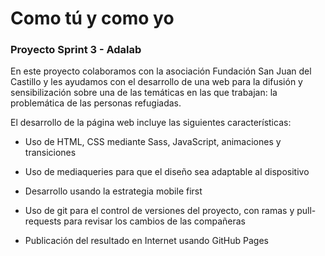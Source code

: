 # Como tú y como yo

### Proyecto Sprint 3 - Adalab

En este proyecto colaboramos con la asociación Fundación San Juan del Castillo y les ayudamos con el desarrollo de una web para la difusión y sensibilización sobre una de las temáticas en las que trabajan: la problemática de las personas refugiadas.

El desarrollo de la página web incluye las siguientes características:

* Uso de HTML, CSS mediante Sass, JavaScript, animaciones y transiciones

* Uso de mediaqueries para que el diseño sea adaptable al dispositivo

* Desarrollo usando la estrategia mobile first

* Uso de git para el control de versiones del proyecto, con ramas y pull-requests para revisar los cambios de las compañeras

* Publicación del resultado en Internet usando GitHub Pages
